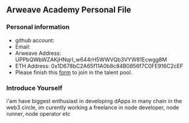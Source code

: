 ## Arweave Academy Personal File

### Personal information

- github account: 
- Email: 
- Arweave Address: UPPbQWbWZAKjHNqrI_w644rH5WWVQb3VYW81Ecwgg8M
- ETH Address: 0x1D678bC2A65f11A0b8c84B0856f7C0FE916C2cEF
- Please finish this [form](https://docs.google.com/forms/d/e/1FAIpQLSfWA5fIIcBgmRppm3jNz5vmf9Mai_QMVil-2pO4r7YKn_Zhtw/viewform?usp=sf_link) to join in the talent pool.

### Introduce Yourself
 i'am have biggest enthusiast in developing dApps in many chain in the web3 circle, im curently working a freelance in node developer, node runner, node operator etc
